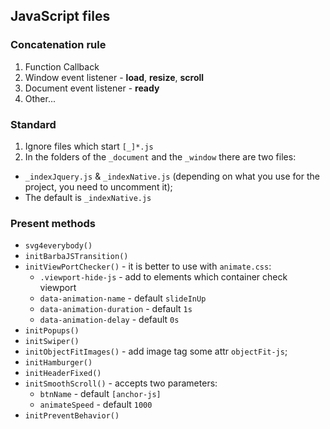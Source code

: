 ## JavaScript files

### Concatenation rule
1. Function Callback
2. Window event listener - **load**, **resize**, **scroll**
3. Document event listener - **ready**
4. Other...

### Standard
1. Ignore files which start `[_]*.js`
2. In the folders of the `_document` and the `_window` there are two files:
  - `_indexJquery.js` & `_indexNative.js` (depending on what you use for the project, you need to uncomment it);
  - The default is `_indexNative.js`

### Present methods
* `svg4everybody()`
* `initBarbaJSTransition()`
* `initViewPortChecker()` - it is better to use with `animate.css`:
  * `.viewport-hide-js` - add to elements which container check viewport
  * `data-animation-name` - default `slideInUp`
  * `data-animation-duration` - default `1s`
  * `data-animation-delay` - default `0s`
* `initPopups()`
* `initSwiper()`
* `initObjectFitImages()` - add image tag some attr `objectFit-js`;
* `initHamburger()`
* `initHeaderFixed()`
* `initSmoothScroll()` - accepts two parameters:
  - `btnName` - default `[anchor-js]`
  - `animateSpeed` - default `1000`
* `initPreventBehavior()`
